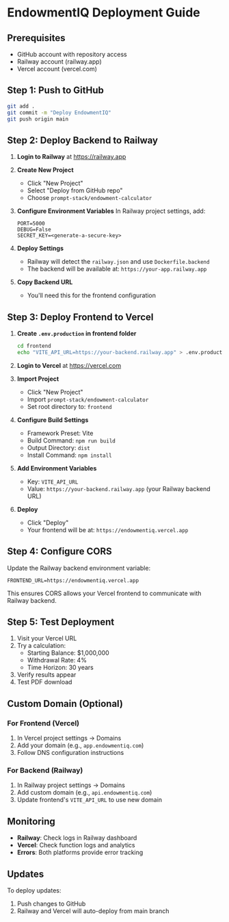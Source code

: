 # EndowmentIQ Deployment Guide

## Prerequisites
- GitHub account with repository access
- Railway account (railway.app)
- Vercel account (vercel.com)

## Step 1: Push to GitHub
```bash
git add .
git commit -m "Deploy EndowmentIQ"
git push origin main
```

## Step 2: Deploy Backend to Railway

1. **Login to Railway** at https://railway.app

2. **Create New Project**
   - Click "New Project"
   - Select "Deploy from GitHub repo"
   - Choose `prompt-stack/endowment-calculator`

3. **Configure Environment Variables**
   In Railway project settings, add:
   ```
   PORT=5000
   DEBUG=False
   SECRET_KEY=<generate-a-secure-key>
   ```

4. **Deploy Settings**
   - Railway will detect the `railway.json` and use `Dockerfile.backend`
   - The backend will be available at: `https://your-app.railway.app`

5. **Copy Backend URL**
   - You'll need this for the frontend configuration

## Step 3: Deploy Frontend to Vercel

1. **Create `.env.production` in frontend folder**
   ```bash
   cd frontend
   echo "VITE_API_URL=https://your-backend.railway.app" > .env.production
   ```

2. **Login to Vercel** at https://vercel.com

3. **Import Project**
   - Click "New Project"
   - Import `prompt-stack/endowment-calculator`
   - Set root directory to: `frontend`

4. **Configure Build Settings**
   - Framework Preset: Vite
   - Build Command: `npm run build`
   - Output Directory: `dist`
   - Install Command: `npm install`

5. **Add Environment Variables**
   - Key: `VITE_API_URL`
   - Value: `https://your-backend.railway.app` (your Railway backend URL)

6. **Deploy**
   - Click "Deploy"
   - Your frontend will be at: `https://endowmentiq.vercel.app`

## Step 4: Configure CORS

Update the Railway backend environment variable:
```
FRONTEND_URL=https://endowmentiq.vercel.app
```

This ensures CORS allows your Vercel frontend to communicate with Railway backend.

## Step 5: Test Deployment

1. Visit your Vercel URL
2. Try a calculation:
   - Starting Balance: $1,000,000
   - Withdrawal Rate: 4%
   - Time Horizon: 30 years
3. Verify results appear
4. Test PDF download

## Custom Domain (Optional)

### For Frontend (Vercel)
1. In Vercel project settings → Domains
2. Add your domain (e.g., `app.endowmentiq.com`)
3. Follow DNS configuration instructions

### For Backend (Railway)
1. In Railway project settings → Domains
2. Add custom domain (e.g., `api.endowmentiq.com`)
3. Update frontend's `VITE_API_URL` to use new domain

## Monitoring

- **Railway**: Check logs in Railway dashboard
- **Vercel**: Check function logs and analytics
- **Errors**: Both platforms provide error tracking

## Updates

To deploy updates:
1. Push changes to GitHub
2. Railway and Vercel will auto-deploy from main branch